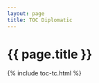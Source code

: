 ```yaml
---
layout: page
title: TOC Diplomatic
---
```

<div class="page">
  <h1 class="page-title">{{ page.title }}</h1>
{% include toc-tc.html %}
</div>
